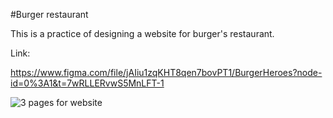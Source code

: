 #Burger restaurant

This is a practice of designing a website for burger's restaurant.

Link:

https://www.figma.com/file/jAIiu1zqKHT8qen7bovPT1/BurgerHeroes?node-id=0%3A1&t=7wRLLERvwS5MnLFT-1

![3 pages for website](https://user-images.githubusercontent.com/120313863/230938350-8af2a433-18b8-4db0-9787-b5d41d58792f.png)
